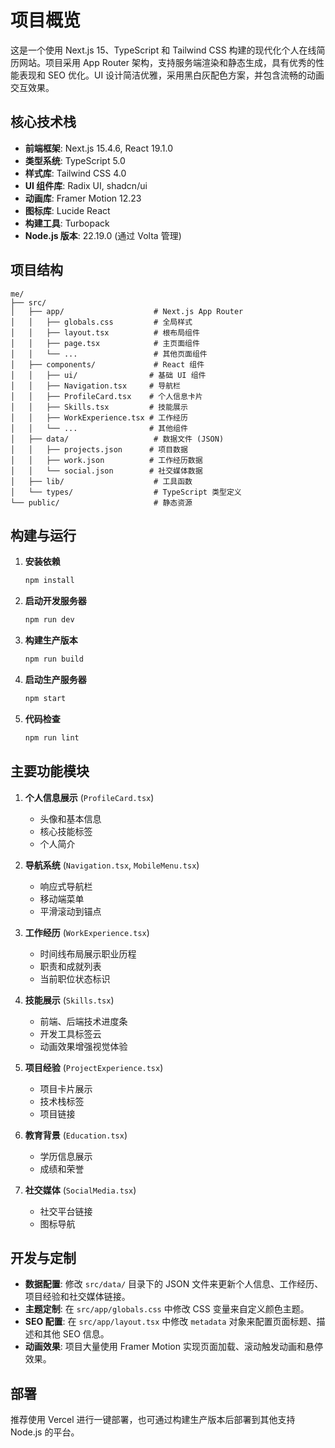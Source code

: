 # 项目概览

这是一个使用 Next.js 15、TypeScript 和 Tailwind CSS 构建的现代化个人在线简历网站。项目采用 App Router 架构，支持服务端渲染和静态生成，具有优秀的性能表现和 SEO 优化。UI 设计简洁优雅，采用黑白灰配色方案，并包含流畅的动画交互效果。

## 核心技术栈

- **前端框架**: Next.js 15.4.6, React 19.1.0
- **类型系统**: TypeScript 5.0
- **样式库**: Tailwind CSS 4.0
- **UI 组件库**: Radix UI, shadcn/ui
- **动画库**: Framer Motion 12.23
- **图标库**: Lucide React
- **构建工具**: Turbopack
- **Node.js 版本**: 22.19.0 (通过 Volta 管理)

## 项目结构

```
me/
├── src/
│   ├── app/                    # Next.js App Router
│   │   ├── globals.css         # 全局样式
│   │   ├── layout.tsx          # 根布局组件
│   │   ├── page.tsx            # 主页面组件
│   │   └── ...                 # 其他页面组件
│   ├── components/             # React 组件
│   │   ├── ui/                # 基础 UI 组件
│   │   ├── Navigation.tsx     # 导航栏
│   │   ├── ProfileCard.tsx    # 个人信息卡片
│   │   ├── Skills.tsx         # 技能展示
│   │   ├── WorkExperience.tsx # 工作经历
│   │   └── ...                # 其他组件
│   ├── data/                   # 数据文件 (JSON)
│   │   ├── projects.json      # 项目数据
│   │   ├── work.json          # 工作经历数据
│   │   └── social.json        # 社交媒体数据
│   ├── lib/                    # 工具函数
│   └── types/                  # TypeScript 类型定义
└── public/                     # 静态资源
```

## 构建与运行

1. **安装依赖**

   ```bash
   npm install
   ```

2. **启动开发服务器**

   ```bash
   npm run dev
   ```

3. **构建生产版本**

   ```bash
   npm run build
   ```

4. **启动生产服务器**

   ```bash
   npm start
   ```

5. **代码检查**
   ```bash
   npm run lint
   ```

## 主要功能模块

1. **个人信息展示** (`ProfileCard.tsx`)

   - 头像和基本信息
   - 核心技能标签
   - 个人简介

2. **导航系统** (`Navigation.tsx`, `MobileMenu.tsx`)

   - 响应式导航栏
   - 移动端菜单
   - 平滑滚动到锚点

3. **工作经历** (`WorkExperience.tsx`)

   - 时间线布局展示职业历程
   - 职责和成就列表
   - 当前职位状态标识

4. **技能展示** (`Skills.tsx`)

   - 前端、后端技术进度条
   - 开发工具标签云
   - 动画效果增强视觉体验

5. **项目经验** (`ProjectExperience.tsx`)

   - 项目卡片展示
   - 技术栈标签
   - 项目链接

6. **教育背景** (`Education.tsx`)

   - 学历信息展示
   - 成绩和荣誉

7. **社交媒体** (`SocialMedia.tsx`)
   - 社交平台链接
   - 图标导航

## 开发与定制

- **数据配置**: 修改 `src/data/` 目录下的 JSON 文件来更新个人信息、工作经历、项目经验和社交媒体链接。
- **主题定制**: 在 `src/app/globals.css` 中修改 CSS 变量来自定义颜色主题。
- **SEO 配置**: 在 `src/app/layout.tsx` 中修改 `metadata` 对象来配置页面标题、描述和其他 SEO 信息。
- **动画效果**: 项目大量使用 Framer Motion 实现页面加载、滚动触发动画和悬停效果。

## 部署

推荐使用 Vercel 进行一键部署，也可通过构建生产版本后部署到其他支持 Node.js 的平台。
